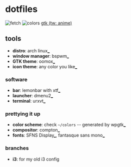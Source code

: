 # dotfiles

![fetch](http://i.imgur.com/BdL71ud.png)
![colors](http://i.imgur.com/SNhf4cb.png)
[gtk (tw: anime)](http://i.imgur.com/yRQ8R4S.png)

## tools

- **distro**: arch linux[_](https://www.archlinux.org/)
- **window manager**: bspwm[_](https://github.com/baskerville/bspwm)
- **GTK theme**: oomox[_](https://github.com/actionless/oomox)
- **icon theme**: any color you like[_](http://pobtott.deviantart.com/art/Any-Color-You-Like-175624910)

### software
- **bar**: lemonbar with xtf[_](https://github.com/krypt-n/bar)
- **launcher**: dmenu2[_](https://bitbucket.org/melek/dmenu2)
- **terminal**: urxvt[_](http://software.schmorp.de/pkg/rxvt-unicode.html)

### prettying it up
- **color scheme**: check `~/colors` -- generated by wpgtk[_](https://github.com/deviantfero/wpgtk)
- **compositor**: compton[_](https://github.com/chjj/compton)
- **fonts**: SFNS Display[_](https://github.com/supermarin/YosemiteSanFranciscoFont), fantasque sans mono[_](https://github.com/belluzj/fantasque-sans)

### branches

- **i3**: for my old i3 config
